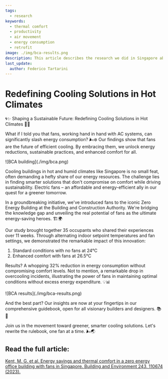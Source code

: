 ```yaml
---
tags:
  - research
keywords: 
  - thermal comfort
  - productivity
  - air movement
  - energy consumption
  - retrofit
image: ./img/bca-results.png
description: This article describes the research we did in Singapore about reducing the energy consumption of a commercial building by increasing the cooling set-point and moving the air using fans
last_update:
  author: Federico Tartarini
---
```


# Redefining Cooling Solutions in Hot Climates

🌀✨ Shaping a Sustainable Future: Redefining Cooling Solutions in Hot Climates 🏢🌞

What if I told you that fans, working hand in hand with AC systems, can significantly slash energy consumption? 🌬️❄️ 
Our findings show that fans are the future of efficient cooling. By embracing them, we unlock energy reductions, sustainable practices, and enhanced comfort for all.

<div class="img-center" style={{"margin-bottom":"20px"}}> ![BCA building](./img/bca.png)</div>

Cooling buildings in hot and humid climates like Singapore is no small feat, often demanding a hefty share of our energy resources. The challenge lies in finding smarter solutions that don't compromise on comfort while driving sustainability. Electric fans – an affordable and energy-efficient ally in our quest for a greener tomorrow.

In a groundbreaking initiative, we've introduced fans to the iconic Zero Energy Building at the Building and Construction Authority. We're bridging the knowledge gap and unveiling the real potential of fans as the ultimate energy-saving heroes. 🏗️🌍

Our study brought together 35 occupants who shared their experiences over 11 weeks. Through alternating indoor setpoint temperatures and fan settings, we demonstrated the remarkable impact of this innovation:
1. Standard conditions with no fans at 24°C
2. Enhanced comfort with fans at 26.5°C

Results? A whopping 32% reduction in energy consumption without compromising comfort levels. Not to mention, a remarkable drop in overcooling incidents, illustrating the power of fans in maintaining optimal conditions without excess energy expenditure. 💡📊

<div class="img-center" style={{"margin-bottom":"20px"}}> ![BCA results](./img/bca-results.png)</div>

And the best part? Our insights are now at your fingertips in our comprehensive guidebook, open for all visionary builders and designers. 📚🌱

Join us in the movement toward greener, smarter cooling solutions. Let's rewrite the rulebook, one fan at a time. 🌬️🌏

## Read the full article: 

[Kent, M. G. et al. Energy savings and thermal comfort in a zero energy office building with fans in Singapore. Building and Environment 243, 110674 (2023).](https://doi.org/10.1016/j.buildenv.2023.110674)